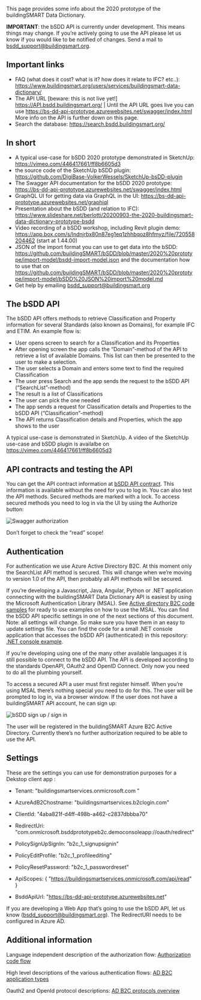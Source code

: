 This page provides some info about the 2020 prototype of the buildingSMART Data Dictionary.

**IMPORTANT**: the bSDD API is currently under development. This means things may change. If you’re actively going to use the API please let us know if you would like to be notified of changes. Send a mail to bsdd_support@buildingsmart.org.

## Important links

 * FAQ (what does it cost? what is it? how does it relate to IFC? etc..): https://www.buildingsmart.org/users/services/buildingsmart-data-dictionary/
 * The API URL [beware: this is not live yet!] https://API.bsdd.buildingsmart.org/ | Until the API URL goes live you can use https://bs-dd-api-prototype.azurewebsites.net/swagger/index.html More info on the API is further down on this page.
 * Search the database: https://search.bsdd.buildingsmart.org/

## In short

* A typical use-case for bSDD 2020 prototype demonstrated in SketchUp: https://vimeo.com/446417661/ff8b6605d3
* the source code of the SketchUp bSDD plugin: https://github.com/DigiBase-VolkerWessels/SketchUp-bsDD-plugin
* The Swagger API documentation for the bSDD 2020 prototype: https://bs-dd-api-prototype.azurewebsites.net/swagger/index.html
* GraphQL UI for getting data via GraphQL in the UI: https://bs-dd-api-prototype.azurewebsites.net/graphiql
* Presentation about the bSDD (and relation to IFC): https://www.slideshare.net/berlotti/20200903-the-2020-buildingsmart-data-dictionary-prototype-bsdd
* Video recording of a bSDD workshop, including Revit plugin demo: https://app.box.com/s/lndnjrbx80n87eg1eq1zhhbqoz8hfmyz/file/720558204462 (start at 1.44.00)
* JSON  of the import format you can use to get data into the bSDD: https://github.com/buildingSMART/bSDD/blob/master/2020%20prototype/import-model/bsdd-import-model.json and the documentation how to use that on https://github.com/buildingSMART/bSDD/blob/master/2020%20prototype/import-model/bSDD%20JSON%20import%20model.md
* Get help by emailing bsdd_support@buildingsmart.org


## The bSDD API
The bSDD API offers methods to retrieve Classification and Property information for several Standards (also known as Domains), for example IFC and ETIM.
An example flow is:
* User opens screen to search for a Classification and its Properties
* After opening screen the app calls the “Domain”-method of the API to retrieve a list of available Domains. This list can then be presented to the user to make a selection.
* The user selects a Domain and enters some text to find the required Classification
* The user press Search and the app sends the request to the bSDD API (“SearchList”-method)
* The result is a list of Classifications
* The user can pick the one needed
* The app sends a request for Classification details and Properties to the bSDD API (“Classification”-method)
* The API returns Classification details and Properties, which the app shows to the user

A typical use-case is demonstrated in SketchUp. A video of the SketchUp use-case and bSDD plugin is availalbe on https://vimeo.com/446417661/ff8b6605d3

## API contracts and testing the API
You can get the API contract information at [bSDD API contract](https://bs-dd-api-prototype.azurewebsites.net/swagger). This information is available without the need for you to log in. You can also test the API methods. Secured methods are marked with a lock. To access secured methods you need to log in via the UI by using the Authorize button:

![Swagger authorization](https://bsddprototype2020.blob.core.windows.net/public/images/swagger-authorize2.png)

Don’t forget to check the “read” scope!

## Authentication
For authentication we use Azure Active Directory B2C.
At this moment only the SearchList API method is secured. This will change when we’re moving to version 1.0 of the API, then probably all API methods will be secured.

If you’re developing a Javascript, Java, Angular, Python or .NET application connecting with the buildingSMART Data Dictionary API is easiest by using the Microsoft Authentication Library (MSAL).
See [Active directory B2C code samples](https://docs.microsoft.com/en-us/azure/active-directory-b2c/code-samples) for ready to use examples on how to use the MSAL. You can find the bSDD API specific settings in one of the next sections of this document. Note: all settings will change. So make sure you have them in an easy to update settings file.
You can find the code for a small .NET console application that accesses the bSDD API (authenticated) in this repository: [.NET console example](https://github.com/buildingSMART/bSDD/tree/master/2020%20prototype/CSharp-Client-Console-Demo).

If you’re developing using one of the many other available languages it is still possible to connect to the bSDD API. The API is developed according to the standards OpenAPI, OAuth2 and OpenID Connect. Only now you need to do all the plumbing yourself.

To access a secured API a user must first register himself. When you’re using MSAL there’s nothing special you need to do for this. The user will be prompted to log in, via a browser window. If the user does not have a buildingSMART API account, he can sign up:

![bSDD sign up / sign in](https://bsddprototype2020.blob.core.windows.net/public/images/bs-signupsignin.png)

The user will be registered in the buildingSMART Azure B2C Active Directory.
Currently there’s no further authorization required to be able to use the API.

## Settings
These are the settings you can use for demonstration purposes for a Dekstop client app :
* Tenant: "buildingsmartservices.onmicrosoft.com "
* AzureAdB2Chostname: "buildingsmartservices.b2clogin.com"
* ClientId: "4aba821f-d4ff-498b-a462-c2837dbbba70"
* RedirectUri: "com.onmicrosoft.bsddprototypeb2c.democonsoleapp://oauth/redirect"
* PolicySignUpSignIn: "b2c_1_signupsignin"
* PolicyEditProfile: "b2c_1_profileediting"
* PolicyResetPassword: "b2c_1_passwordreset"

* ApiScopes: { "https://buildingsmartservices.onmicrosoft.com/api/read" }
* BsddApiUrl: "https://bs-dd-api-prototype.azurewebsites.net"

If you are developing a Web App that’s going to use the bSDD API, let us know (bsdd_support@buildingsmart.org). The RedirectURI needs to be configured in Azure AD.

## Additional information
Language independent description of the authorization flow: [Authorization code flow](https://docs.microsoft.com/en-us/azure/active-directory-b2c/authorization-code-flow)

High level descriptions of the various authentication flows: [AD B2C application types](https://docs.microsoft.com/en-us/azure/active-directory-b2c/application-types)

Oauth2 and OpenId protocol descriptions: [AD B2C protocols overview](https://docs.microsoft.com/en-us/azure/active-directory-b2c/protocols-overview)

